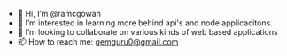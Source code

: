 - 👋 Hi, I’m @ramcgowan
- 👀 I’m interested in learning more behind api's and node applicacitons.
- 💞️ I’m looking to collaborate on various kinds of web based applications
- 📫 How to reach me: gemguru0@gmail.com

<!---
ramcgowan/ramcgowan is a ✨ special ✨ repository because its `README.md` (this file) appears on your GitHub profile.
You can click the Preview link to take a look at your changes.
--->
